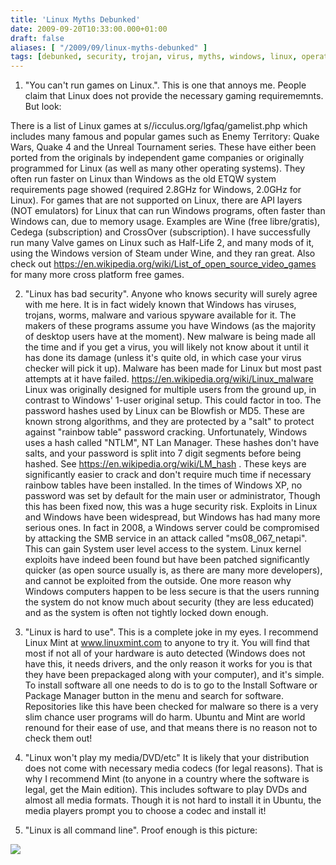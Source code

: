 ```yaml
---
title: 'Linux Myths Debunked'
date: 2009-09-20T10:33:00.000+01:00
draft: false
aliases: [ "/2009/09/linux-myths-debunked" ]
tags: [debunked, security, trojan, virus, myths, windows, linux, operating system]
---
```


1. "You can't run games on Linux.".
This is one that annoys me. People claim that Linux does not provide the necessary gaming requirememnts. But look:

There is a list of Linux games at s//icculus.org/lgfaq/gamelist.php which includes many famous and popular games such as Enemy Territory: Quake Wars, Quake 4 and the Unreal Tournament series. These have either been ported from the originals by independent game companies or originally programmed for Linux (as well as many other operating systems). They often run faster on Linux than Windows as the old ETQW system requirements page showed (required 2.8GHz for Windows, 2.0GHz for Linux). For games that are not supported on Linux, there are API layers (NOT emulators) for Linux that can run Windows programs, often faster than Windows can, due to memory usage. Examples are Wine (free libre/gratis), Cedega (subscription) and CrossOver (subscription). I have successfully run many Valve games on Linux such as Half-Life 2, and many mods of it, using the Windows version of Steam under Wine, and they ran great. Also check out https://en.wikipedia.org/wiki/List_of_open_source_video_games for many more cross platform free games.

2. "Linux has bad security".
Anyone who knows security will surely agree with me here. It is in fact widely known that Windows has viruses, trojans, worms, malware and various spyware available for it. The makers of these programs assume you have Windows (as the majority of desktop users have at the moment). New malware is being made all the time and if you get a virus, you will likely not know about it until it has done its damage (unless it's quite old, in which case your virus checker will pick it up). Malware has been made for Linux but most past attempts at it have failed. https://en.wikipedia.org/wiki/Linux_malware
Linux was originally designed for multiple users from the ground up, in contrast to Windows' 1-user original setup. This could factor in too.
The password hashes used by Linux can be Blowfish or MD5. These are known strong algorithms, and they are protected by a "salt" to protect against "rainbow table" password cracking. Unfortunately, Windows uses a hash called "NTLM", NT Lan Manager. These hashes don't have salts, and your password is split into 7 digit segments before being hashed. See https://en.wikipedia.org/wiki/LM_hash . These keys are significantly easier to crack and don't require much time if necessary rainbow tables have been installed.
In the times of Windows XP, no password was set by default for the main user or administrator, Though this has been fixed now, this was a huge security risk.
Exploits in Linux and Windows have been widespread, but Windows has had many more serious ones. In fact in 2008, a Windows server could be compromised by attacking the SMB service in an attack called "ms08\_067\_netapi". This can gain System user level access to the system.
Linux kernel exploits have indeed been found but have been patched significantly quicker (as open source usually is, as there are many more developers), and cannot be exploited from the outside.
One more reason why Windows computers happen to be less secure is that the users running the system do not know much about security (they are less educated) and as the system is often not tightly locked down enough.

3. "Linux is hard to use".
This is a complete joke in my eyes. I recommend Linux Mint at www.linuxmint.com to anyone to try it. You will find that most if not all of your hardware is auto detected (Windows does not have this, it needs drivers, and the only reason it works for you is that they have been prepackaged along with your computer), and it's simple.
To install software all one needs to do is to go to the Install Software or Package Manager button in the menu and search for software. Repositories like this have been checked for malware so there is a very slim chance user programs will do harm.
Ubuntu and Mint are world renound for their ease of use, and that means there is no reason not to check them out!

4. "Linux won't play my media/DVD/etc"
It is likely that your distribution does not come with necessary media codecs (for legal reasons). That is why I recommend Mint (to anyone in a country where the software is legal, get the Main edition). This includes software to play DVDs and almost all media formats. Though it is not hard to install it in Ubuntu, the media players prompt you to choose a codec and install it!

5. "Linux is all command line".
Proof enough is this picture:

[![](https://www.pendrivelinux.com/wp-content/uploads/kubuntu.jpg)](https://www.pendrivelinux.com/wp-content/uploads/kubuntu.jpg)